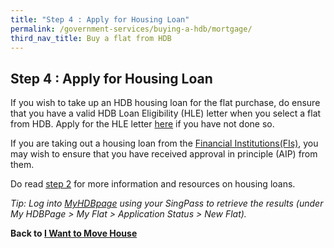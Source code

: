```yaml
---
title: "Step 4 : Apply for Housing Loan"
permalink: /government-services/buying-a-hdb/mortgage/
third_nav_title: Buy a flat from HDB
---
```


## Step 4 : Apply for Housing Loan

If you wish to take up an HDB housing loan for the flat purchase, do ensure that you have a valid HDB Loan Eligibility (HLE) letter when you select a flat from HDB. Apply for the HLE letter <a href="https://services2.hdb.gov.sg/webapp/BP27AWHLEApplication/BP27SHome" target="_blank">here</a> if you have not done so.

If you are taking out a housing loan from the <a href="https://hdb.gov.sg/cs/infoweb/residential/financing-a-flat-purchase/housing-loan-from-banks" target="_blank">Financial Institutions(FIs)</a>, you may wish to ensure that you have received approval in principle (AIP) from them.

Do read <a href="/government-services/buying-a-hdb/finances/">step 2</a> for more information and resources on housing loans.

*Tip: Log into <a href="http://www.hdb.gov.sg/MyHDBPage" target="_blank">MyHDBpage</a> using your SingPass to retrieve the results (under My HDBPage > My Flat > Application Status > New Flat).*

**Back to [I Want to Move House](/government-services/move-house/overview/)**
